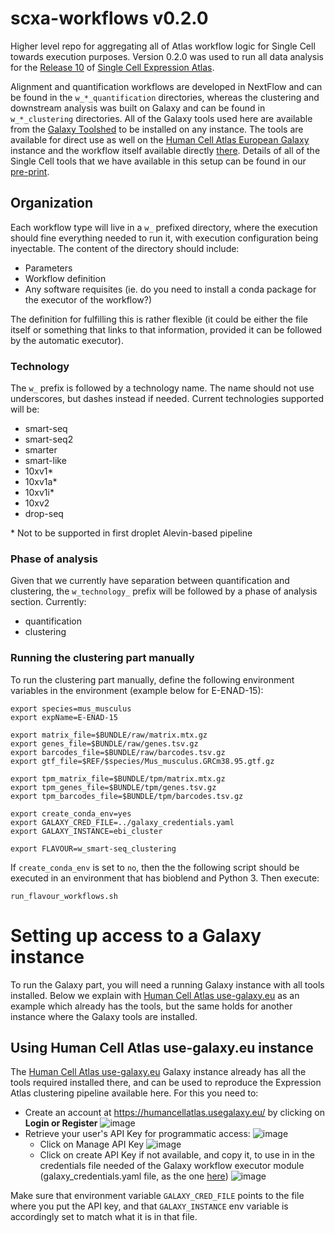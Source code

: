 # scxa-workflows v0.2.0

Higher level repo for aggregating all of Atlas workflow logic for Single Cell
towards execution purposes. Version 0.2.0 was used to run all data analysis for
the [Release 10](https://www.ebi.ac.uk/gxa/sc/release-notes.html) of
[Single Cell Expression Atlas](https://www.ebi.ac.uk/gxa/sc/home).

Alignment and quantification workflows are developed in NextFlow and can be
found in the `w_*_quantification` directories, whereas the clustering and
downstream analysis was built on Galaxy and can be found in `w_*_clustering`
directories. All of the Galaxy tools used here are available from the
[Galaxy Toolshed](https://toolshed.g2.bx.psu.edu/view/ebi-gxa) to be installed
on any instance. The tools are available for direct use as well on the
[Human Cell Atlas European Galaxy](https://humancellatlas.usegalaxy.eu/) instance
and the workflow itself available directly [there](https://humancellatlas.usegalaxy.eu/u/pmoreno/w/ebi-sc-expression-atlas-release-10-analysis-pipeline-scanpy-143).
Details of all of the Single Cell tools that we have available in this setup can be found in our [pre-print](https://www.biorxiv.org/content/10.1101/2020.04.08.032698v1).

## Organization

Each workflow type will live in a `w_` prefixed directory, where the execution should fine everything needed to run it, with execution configuration being inyectable. The content of the directory should include:

- Parameters
- Workflow definition
- Any software requisites (ie. do you need to install a conda package for the executor of the workflow?)

The definition for fulfilling this is rather flexible (it could be either the file itself or something that links to that information, provided it can be followed by the automatic executor).

### Technology

The `w_` prefix is followed by a technology name. The name should not use underscores, but dashes instead if needed. Current technologies supported will be:

- smart-seq
- smart-seq2
- smarter
- smart-like
- 10xv1*
- 10xv1a*
- 10xv1i*
- 10xv2
- drop-seq

 \* Not to be supported in first droplet Alevin-based pipeline

### Phase of analysis

Given that we currently have separation between quantification and clustering, the `w_technology_` prefix will be followed by a phase of analysis section. Currently:

- quantification
- clustering

### Running the clustering part manually

To run the clustering part manually, define the following environment variables
in the environment (example below for E-ENAD-15):

```
export species=mus_musculus
export expName=E-ENAD-15

export matrix_file=$BUNDLE/raw/matrix.mtx.gz
export genes_file=$BUNDLE/raw/genes.tsv.gz
export barcodes_file=$BUNDLE/raw/barcodes.tsv.gz
export gtf_file=$REF/$species/Mus_musculus.GRCm38.95.gtf.gz

export tpm_matrix_file=$BUNDLE/tpm/matrix.mtx.gz
export tpm_genes_file=$BUNDLE/tpm/genes.tsv.gz
export tpm_barcodes_file=$BUNDLE/tpm/barcodes.tsv.gz

export create_conda_env=yes
export GALAXY_CRED_FILE=../galaxy_credentials.yaml
export GALAXY_INSTANCE=ebi_cluster

export FLAVOUR=w_smart-seq_clustering
```

If `create_conda_env` is set to `no`, then the the following script should be executed
in an environment that has bioblend and Python 3. Then execute:

```
run_flavour_workflows.sh
```

# Setting up access to a Galaxy instance

To run the Galaxy part, you will need a running Galaxy instance with all tools installed. Below we explain with [Human Cell Atlas use-galaxy.eu](https://humancellatlas.usegalaxy.eu/) as an example which already has the tools, but the same holds for another instance where the Galaxy tools are installed.

## Using Human Cell Atlas use-galaxy.eu instance

The [Human Cell Atlas use-galaxy.eu](https://humancellatlas.usegalaxy.eu/) Galaxy instance already has all the tools required installed there, and can be used to reproduce the Expression Atlas clustering pipeline available here. For this you need to:
- Create an account at https://humancellatlas.usegalaxy.eu/ by clicking on **Login or Register**
![image](https://user-images.githubusercontent.com/368478/62038201-35d49300-b1ed-11e9-9c87-571cf539cb8c.png)
- Retrieve your user's API Key for programmatic access:
![image](https://user-images.githubusercontent.com/368478/62038291-5f8dba00-b1ed-11e9-864a-aa2d27f69e91.png)
  - Click on Manage API Key
  ![image](https://user-images.githubusercontent.com/368478/62038697-1c801680-b1ee-11e9-9bb0-e7b1d1cd6439.png)
  - Click on create API Key if not available, and copy it, to use in in the credentials file needed of the Galaxy workflow executor module (galaxy_credentials.yaml file, as the one [here](https://github.com/ebi-gene-expression-group/galaxy-workflow-executor/blob/b36dcb1eeb546f0b34566e95fb55202d92a34520/galaxy_credentials.yml.sample))
  ![image](https://user-images.githubusercontent.com/368478/62038543-d6c34e00-b1ed-11e9-9aae-8d0647e9ea13.png)

Make sure that environment variable `GALAXY_CRED_FILE` points to the file where you put the API key, and that `GALAXY_INSTANCE` env variable is accordingly set to match what it is in that file.
